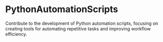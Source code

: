 # PythonAutomationScripts
Contribute to the development of Python automation scripts, focusing on creating tools for automating repetitive tasks and improving workflow efficiency.
